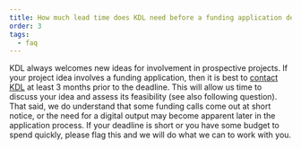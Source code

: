 ```yaml
---
title: How much lead time does KDL need before a funding application deadline?
order: 3
tags:
  - faq
---
```


KDL always welcomes new ideas for involvement in prospective projects. If your project idea involves a funding application, then it is best to [contact KDL](/contact-us/) at least 3 months prior to the deadline. This will allow us time to discuss your idea and assess its feasibility (see also following question). That said, we do understand that some funding calls come out at short notice, or the need for a digital output may become apparent later in the application process. If your deadline is short or you have some budget to spend quickly, please flag this and we will do what we can to work with you.

